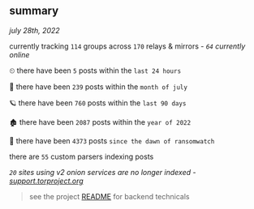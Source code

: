 
## summary
_july 28th, 2022_

currently tracking `114` groups across `170` relays & mirrors - _`64` currently online_

⏲ there have been `5` posts within the `last 24 hours`

🦈 there have been `239` posts within the `month of july`

🪐 there have been `760` posts within the `last 90 days`

🏚 there have been `2087` posts within the `year of 2022`

🦕 there have been `4373` posts `since the dawn of ransomwatch`

there are `55` custom parsers indexing posts

_`20` sites using v2 onion services are no longer indexed - [support.torproject.org](https://support.torproject.org/onionservices/v2-deprecation/)_

> see the project [README](https://github.com/joshhighet/ransomwatch#ransomwatch--) for backend technicals
